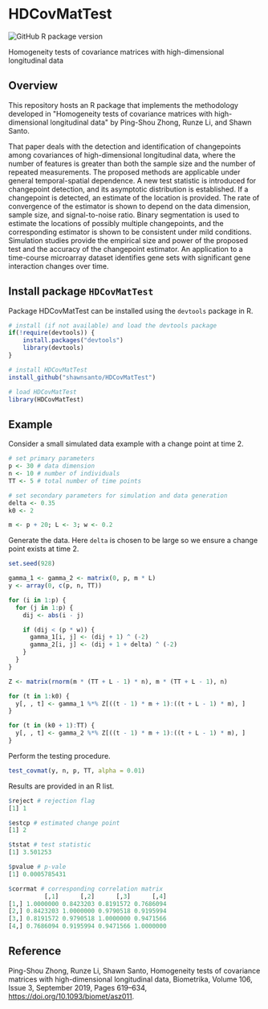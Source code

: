 # HDCovMatTest

![GitHub R package version](https://img.shields.io/github/r-package/v/shawnsanto/HDCovMatTest)

Homogeneity tests of covariance matrices with high-dimensional longitudinal data

## Overview

This repository hosts an R package that implements the methodology developed in
"Homogeneity tests of covariance matrices with high-dimensional longitudinal 
data" by Ping-Shou Zhong,  Runze Li, and Shawn Santo. 

That paper deals with the detection and identification of changepoints among 
covariances of high-dimensional longitudinal data, where the number of features 
is greater than both the sample size and the number of repeated measurements. 
The proposed methods are applicable under general temporal-spatial dependence. 
A new test statistic is introduced for changepoint detection, and its asymptotic 
distribution is established. If a changepoint is detected, an estimate of the 
location is provided. The rate of convergence of the estimator is shown to 
depend on the data dimension, sample size, and signal-to-noise ratio. Binary 
segmentation is used to estimate the locations of possibly multiple 
changepoints, and the corresponding estimator is shown to be consistent under 
mild conditions. Simulation studies provide the empirical size and power of the 
proposed test and the accuracy of the changepoint estimator. An application to 
a time-course microarray dataset identifies gene sets with significant gene 
interaction changes over time.

## Install package `HDCovMatTest`

Package HDCovMatTest can be installed using the `devtools` package in R. 

```r
# install (if not available) and load the devtools package
if(!require(devtools)) {
    install.packages("devtools")
    library(devtools)
}

# install HDCovMatTest
install_github("shawnsanto/HDCovMatTest")

# load HDCovMatTest
library(HDCovMatTest)
```

## Example

Consider a small simulated data example with a change point at time 2.

```r
# set primary parameters
p <- 30 # data dimension
n <- 10 # number of individuals
TT <- 5 # total number of time points

# set secondary parameters for simulation and data generation
delta <- 0.35
k0 <- 2

m <- p + 20; L <- 3; w <- 0.2
```

Generate the data. Here `delta` is chosen to be large so we ensure a change 
point exists at time 2.

```r
set.seed(928)

gamma_1 <- gamma_2 <- matrix(0, p, m * L)
y <- array(0, c(p, n, TT))

for (i in 1:p) {
  for (j in 1:p) {
    dij <- abs(i - j)

    if (dij < (p * w)) {
      gamma_1[i, j] <- (dij + 1) ^ (-2)
      gamma_2[i, j] <- (dij + 1 + delta) ^ (-2)
    }
  }
}

Z <- matrix(rnorm(m * (TT + L - 1) * n), m * (TT + L - 1), n)

for (t in 1:k0) {
  y[, , t] <- gamma_1 %*% Z[((t - 1) * m + 1):((t + L - 1) * m), ]
}

for (t in (k0 + 1):TT) {
  y[, , t] <- gamma_2 %*% Z[((t - 1) * m + 1):((t + L - 1) * m), ]
}
```

Perform the testing procedure.

```r
test_covmat(y, n, p, TT, alpha = 0.01)
```

Results are provided in an R list.

```r
$reject # rejection flag
[1] 1

$estcp # estimated change point
[1] 2

$tstat # test statistic
[1] 3.501253

$pvalue # p-vale
[1] 0.0005785431

$corrmat # corresponding correlation matrix
          [,1]      [,2]      [,3]      [,4]
[1,] 1.0000000 0.8423203 0.8191572 0.7686094
[2,] 0.8423203 1.0000000 0.9790518 0.9195994
[3,] 0.8191572 0.9790518 1.0000000 0.9471566
[4,] 0.7686094 0.9195994 0.9471566 1.0000000
```

## Reference

Ping-Shou Zhong, Runze Li, Shawn Santo, Homogeneity tests of covariance matrices 
with high-dimensional longitudinal data, Biometrika, Volume 106, Issue 3, 
September 2019, Pages 619–634, https://doi.org/10.1093/biomet/asz011.
